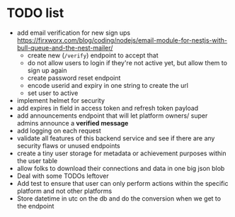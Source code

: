 # TODO list

- add email verification for new sign ups https://firxworx.com/blog/coding/nodejs/email-module-for-nestjs-with-bull-queue-and-the-nest-mailer/
  - create new (`/verify`) endpoint to accept that
  - do not allow users to login if they're not active yet, but allow them to sign up again
  - create password reset endpoint
  - encode userid and expiry in one string to create the url
  - set user to active
- implement helmet for security
- add expires in field in access token and refresh token payload
- add announcements endpoint that will let platform owners/ super admins announce a **verified message**
- add logging on each request
- validate all features of this backend service and see if there are any security flaws or unused endpoints
- create a tiny user storage for metadata or achievement purposes within the user table
- allow folks to download their connections and data in one big json blob
- Deal with some TODOs leftover
- Add test to ensure that user can only perform actions within the specific platform and not other platforms
- Store datetime in utc on the db and do the conversion when we get to the endpoint
